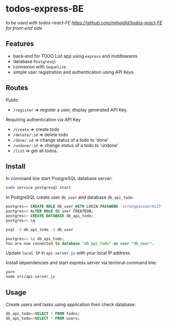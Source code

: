 # todos-express-BE

_to be used with todos-react-FE https://github.com/mihaidld/todos-react-FE for front-end side_

## Features

-   back-end for TODO List app using `express` and middlewares
-   database `Postgresql`
-   connexion with `Sequelize`
-   simple user registration and authentication using API Keys

## Routes

Public

-   `/register` => register a user, display generated API Key.

Requiring authentication via API Key

-   `/create` => create todo
-   `/delete/:id` => delete todo
-   `/done/:id` => change status of a todo to 'done'
-   `/undone/:id` => change status of a todo to 'undone'
-   `/list` => get all todos.

## Install

In command line start PostgreSQL database server:

```bash
sudo service postgresql start
```

In PostgreSQL create user `db_user` and database `db_api_todo`:

```sql
postgres=> CREATE ROLE db_user WITH LOGIN PASSWORD 'strongpassword123';
postgres=> ALTER ROLE db_user CREATEDB;
postgres=> CREATE DATABASE db_api_todo;
postgres=> \q
```

```bash
psql -d db_api_todo -U db_user
```

```sql
postgres=> \c db_api_todo;
You are now connected to database "db_api_todo" as user "db_user".
```

Update `local IP` in `api-server.js` with your local IP address.

Install dependencies and start express server via terminal command line:

```bash
yarn
node src/api-server.js
```

## Usage

Create users and tasks using application then check database:

```sql
db_api_todo=>SELECT * FROM todos;
db_api_todo=>SELECT * FROM users;
```
